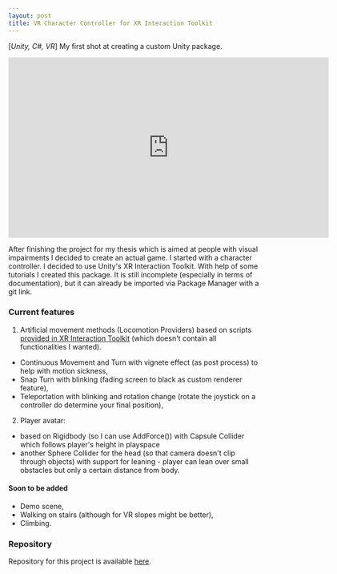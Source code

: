 ```yaml
---
layout: post
title: VR Character Controller for XR Interaction Toolkit
---
```


[*Unity, C#, VR*] My first shot at creating a custom Unity package.
<iframe src="https://player.vimeo.com/video/634590129" width="640" height="360" frameborder="0" allow="autoplay; fullscreen" allowfullscreen></iframe>

After finishing the project for my thesis which is aimed at people with visual impairments I decided to create an actual game. I started with a character controller.
I decided to use Unity's XR Interaction Toolkit. With help of some tutorials I created this package. It is still incomplete (especially in terms of documentation), 
but it can already be imported via Package Manager with a git link.

### Current features

1. Artificial movement methods (Locomotion Providers) based on scripts 
[provided in XR Interaction Toolkit](https://docs.unity3d.com/Packages/com.unity.xr.interaction.toolkit@1.0/manual/locomotion.html)
(which doesn't contain all functionalities I wanted).
  - Continuous Movement and Turn with vignete effect (as post process) to help with motion sickness,
  - Snap Turn with blinking (fading screen to black as custom renderer feature),
  - Teleportation with blinking and rotation change (rotate the joystick on a controller do determine your final position),
2. Player avatar:
  - based on Rigidbody (so I can use AddForce()) with Capsule Collider which follows player's height in playspace
  - another Sphere Collider for the head (so that camera doesn't clip through objects) with support for leaning - player can lean over small obstacles but only a certain distance from body. 

#### Soon to be added

- Demo scene,
- Walking on stairs (although for VR slopes might be better),
- Climbing.

### Repository
Repository for this project is available [here](https://github.com/kmisiewicz/vr-controller-xrit).
